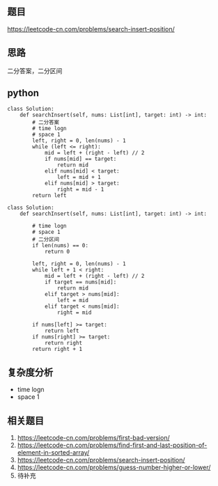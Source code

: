 ## 题目
https://leetcode-cn.com/problems/search-insert-position/

## 思路
二分答案，二分区间

## python
```python3
class Solution:
    def searchInsert(self, nums: List[int], target: int) -> int:
        # 二分答案
        # time logn
        # space 1
        left, right = 0, len(nums) - 1
        while (left <= right):
            mid = left + (right - left) // 2
            if nums[mid] == target:
                return mid
            elif nums[mid] < target:
                left = mid + 1
            elif nums[mid] > target:
                right = mid - 1
        return left

class Solution:
    def searchInsert(self, nums: List[int], target: int) -> int:    

        # time logn
        # space 1
        # 二分区间
        if len(nums) == 0:
            return 0
        
        left, right = 0, len(nums) - 1
        while left + 1 < right:
            mid = left + (right - left) // 2
            if target == nums[mid]:
                return mid
            elif target > nums[mid]:
                left = mid
            elif target < nums[mid]:
                right = mid
        
        if nums[left] >= target:
            return left
        if nums[right] >= target:
            return right
        return right + 1
```
## 复杂度分析
* time logn
* space 1

## 相关题目
1. https://leetcode-cn.com/problems/first-bad-version/
2. https://leetcode-cn.com/problems/find-first-and-last-position-of-element-in-sorted-array/
3. https://leetcode-cn.com/problems/search-insert-position/
4. https://leetcode-cn.com/problems/guess-number-higher-or-lower/
5. 待补充
